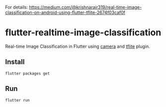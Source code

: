 For details: https://medium.com/@krishnarajr319/real-time-image-classification-on-android-using-flutter-tflite-2674f03caf0f





# flutter-realtime-image-classification

Real-time Image Classification in Flutter using [camera](https://pub.dartlang.org/packages/camera) and [tflite](https://pub.dartlang.org/packages/tflite) plugin. 

## Install 

```
flutter packages get
```

## Run

```
flutter run
```
